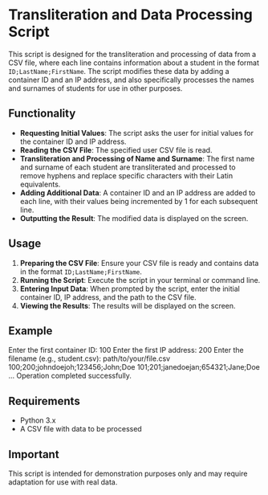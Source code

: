 # Transliteration and Data Processing Script

This script is designed for the transliteration and processing of data from a CSV file, where each line contains information about a student in the format `ID;LastName;FirstName`. The script modifies these data by adding a container ID and an IP address, and also specifically processes the names and surnames of students for use in other purposes.

## Functionality

- **Requesting Initial Values**: The script asks the user for initial values for the container ID and IP address.
- **Reading the CSV File**: The specified user CSV file is read.
- **Transliteration and Processing of Name and Surname**: The first name and surname of each student are transliterated and processed to remove hyphens and replace specific characters with their Latin equivalents.
- **Adding Additional Data**: A container ID and an IP address are added to each line, with their values being incremented by 1 for each subsequent line.
- **Outputting the Result**: The modified data is displayed on the screen.

## Usage

1. **Preparing the CSV File**: Ensure your CSV file is ready and contains data in the format `ID;LastName;FirstName`.
2. **Running the Script**: Execute the script in your terminal or command line.
3. **Entering Input Data**: When prompted by the script, enter the initial container ID, IP address, and the path to the CSV file.
4. **Viewing the Results**: The results will be displayed on the screen.

## Example

Enter the first container ID: 100
Enter the first IP address: 200
Enter the filename (e.g., student.csv): path/to/your/file.csv
100;200;johndoejoh;123456;John;Doe
101;201;janedoejan;654321;Jane;Doe
...
Operation completed successfully.


## Requirements

- Python 3.x
- A CSV file with data to be processed

## Important

This script is intended for demonstration purposes only and may require adaptation for use with real data.


